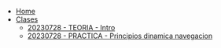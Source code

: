 * [Home](/)
* [Clases](clases/README.md)
  * [20230728 - TEORIA - Intro](./clases/20230728/README.md)
  * [20230728 - PRACTICA - Principios dinamica navegacion](./clases/20230729/README.md)